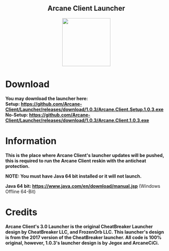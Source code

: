 <h2 align="center">Arcane Client Launcher</h2>

<p align="center">
    <img src="https://i.imgur.com/e4Au1VM.png" width="150" height="150"/>
</p>

# Download

**You may download the launcher here:**
<br>
**Setup: https://github.com/Arcane-Client/Launcher/releases/download/1.0.3/Arcane.Client.Setup.1.0.3.exe**
<br>
**No-Setup: https://github.com/Arcane-Client/Launcher/releases/download/1.0.3/Arcane.Client.1.0.3.exe**

# Information

**This is the place where Arcane Client's launcher updates will be pushed, this is required to run the Arcane Client reskin with the anticheat protection.**

**NOTE: You must have Java 64 bit installed or it will not launch.**

**Java 64 bit: https://www.java.com/en/download/manual.jsp** (Windows Offline 64-Bit)

# Credits

<h4>Arcane Client's 3.0 Launcher is the original CheatBreaker Launcher design by CheatBreaker LLC, and FrozenOrb LLC. This launcher's design is from the 2017 version of the CheatBreaker launcher. All code is 100% original, however, 1.0.3's launcher design is by Jegox and ArcaneCiCi.</h4>
